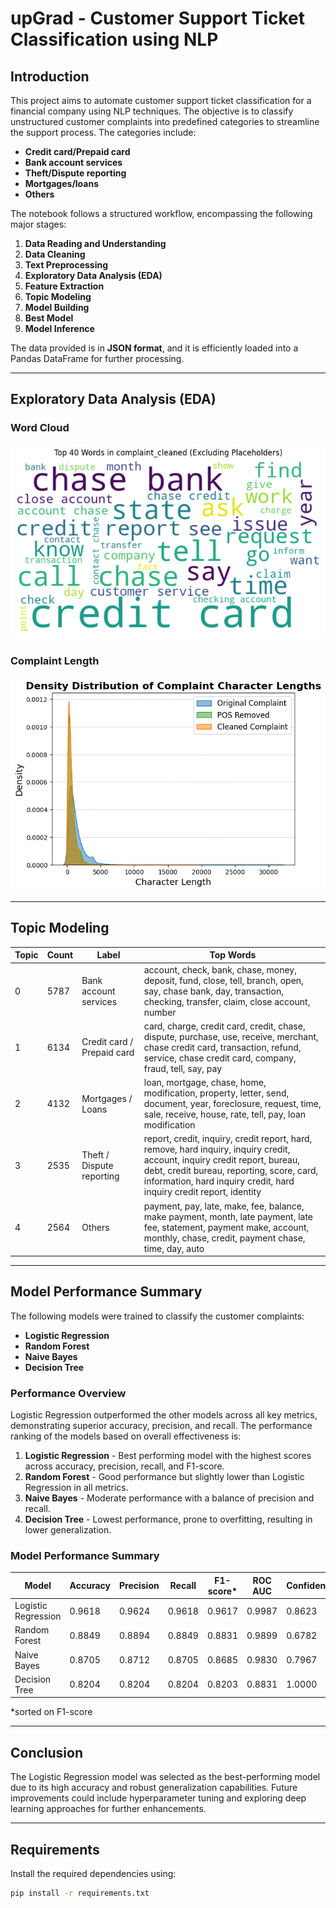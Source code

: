 # upGrad - Customer Support Ticket Classification using NLP

## Introduction

This project aims to automate customer support ticket classification for a financial company using NLP techniques. The objective is to classify unstructured customer complaints into predefined categories to streamline the support process. The categories include:

- **Credit card/Prepaid card**
- **Bank account services**
- **Theft/Dispute reporting**
- **Mortgages/loans**
- **Others**

The notebook follows a structured workflow, encompassing the following major stages:

1. **Data Reading and Understanding**  
2. **Data Cleaning**  
3. **Text Preprocessing**  
4. **Exploratory Data Analysis (EDA)**  
5. **Feature Extraction**  
6. **Topic Modeling**  
7. **Model Building**  
8. **Best Model**  
9. **Model Inference**

The data provided is in **JSON format**, and it is efficiently loaded into a Pandas DataFrame for further processing.

---

## Exploratory Data Analysis (EDA)

### Word Cloud

![Word Cloud](wordcloud_top_40.png)


### Complaint Length

![Complaint Length](complaint-length.png)


---

## Topic Modeling

| Topic | Count | Label                      | Top Words                                                                                                           |
|-------|-------|----------------------------|--------------------------------------------------------------------------------------------------------------------|
| 0     | 5787  | Bank account services       | account, check, bank, chase, money, deposit, fund, close, tell, branch, open, say, chase bank, day, transaction, checking, transfer, claim, close account, number |
| 1     | 6134  | Credit card / Prepaid card  | card, charge, credit card, credit, chase, dispute, purchase, use, receive, merchant, chase credit card, transaction, refund, service, chase credit card, company, fraud, tell, say, pay |
| 2     | 4132  | Mortgages / Loans           | loan, mortgage, chase, home, modification, property, letter, send, document, year, foreclosure, request, time, sale, receive, house, rate, tell, pay, loan modification |
| 3     | 2535  | Theft / Dispute reporting   | report, credit, inquiry, credit report, hard, remove, hard inquiry, inquiry credit, account, inquiry credit report, bureau, debt, credit bureau, reporting, score, card, information, hard inquiry credit, hard inquiry credit report, identity |
| 4     | 2564  | Others                      | payment, pay, late, make, fee, balance, make payment, month, late payment, late fee, statement, payment make, account, monthly, chase, credit, payment chase, time, day, auto |


---

## Model Performance Summary

The following models were trained to classify the customer complaints:

- **Logistic Regression**
- **Random Forest**
- **Naive Bayes**
- **Decision Tree**

### Performance Overview

Logistic Regression outperformed the other models across all key metrics, demonstrating superior accuracy, precision, and recall. The performance ranking of the models based on overall effectiveness is:

1. **Logistic Regression** - Best performing model with the highest scores across accuracy, precision, recall, and F1-score.
2. **Random Forest** - Good performance but slightly lower than Logistic Regression in all metrics.
3. **Naive Bayes** - Moderate performance with a balance of precision and recall.
4. **Decision Tree** - Lowest performance, prone to overfitting, resulting in lower generalization.

### Model Performance Summary

| Model               | Accuracy | Precision | Recall  | F1-score* | ROC AUC | Confidence |
|--------------------|----------|-----------|---------|----------|---------|------------|
| Logistic Regression| 0.9618    | 0.9624    | 0.9618  | 0.9617   | 0.9987  | 0.8623     |
| Random Forest      | 0.8849    | 0.8894    | 0.8849  | 0.8831   | 0.9899  | 0.6782     |
| Naive Bayes        | 0.8705    | 0.8712    | 0.8705  | 0.8685   | 0.9830  | 0.7967     |
| Decision Tree      | 0.8204    | 0.8204    | 0.8204  | 0.8203   | 0.8831  | 1.0000     |

*sorted on F1-score

---

## Conclusion

The Logistic Regression model was selected as the best-performing model due to its high accuracy and robust generalization capabilities. Future improvements could include hyperparameter tuning and exploring deep learning approaches for further enhancements.

---

## Requirements

Install the required dependencies using:  
   ```bash
   pip install -r requirements.txt
